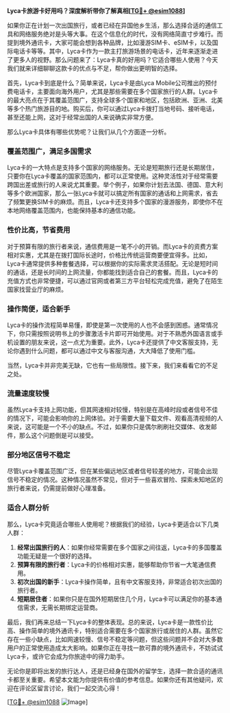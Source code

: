 **Lyca卡旅游卡好用吗？深度解析带你了解真相[[TG💪+ @esim1088](https://t.me/s/esim1088)]**

如果你正在计划一次出国旅行，或者已经在异国他乡生活，那么选择合适的通信工具和网络服务绝对是头等大事。在这个信息化的时代，没有网络简直寸步难行。而提到境外通讯卡，大家可能会想到各种品牌，比如漫游SIM卡、eSIM卡，以及国际电话卡等等。其中，Lyca卡作为一款主打旅游场景的电话卡，近年来逐渐走进了更多人的视野。那么问题来了：Lyca卡真的好用吗？它适合哪些人使用？今天我们就来详细聊聊这款卡的优点与不足，帮你做出更明智的选择。

首先，Lyca卡到底是什么？简单来说，Lyca卡是由Lyca Mobile公司推出的预付费电话卡，主要面向海外用户，尤其是那些需要在多个国家旅行的人群。Lyca卡的最大亮点在于其覆盖范围广，支持全球多个国家和地区，包括欧洲、亚洲、北美等多个热门旅游目的地。购买后，你可以通过Lyca卡拨打当地号码、接听电话，甚至还能上网，这对于经常出国的人来说确实非常方便。

那么Lyca卡具体有哪些优势呢？让我们从几个方面逐一分析。

### **覆盖范围广，满足多国需求**
Lyca卡的一大特点是支持多个国家的网络服务。无论是短期旅行还是长期居住，只要你在Lyca卡覆盖的国家范围内，都可以正常使用。这种灵活性对于经常需要跨国出差或旅行的人来说尤其重要。举个例子，如果你计划去法国、德国、意大利等多个欧洲国家，那么一张Lyca卡就可以搞定所有国家的通话和上网需求，省去了频繁更换SIM卡的麻烦。而且，Lyca卡还支持多个国家的漫游服务，即使你不在本地网络覆盖范围内，也能保持基本的通信功能。

### **性价比高，节省费用**
对于预算有限的旅行者来说，通信费用是一笔不小的开销。而Lyca卡的资费方案相对实惠，尤其是在拨打国际长途时，价格比传统运营商要便宜得多。比如，Lyca卡通常提供多种套餐选择，可以根据你的实际需求灵活搭配。无论是短时间的通话，还是长时间的上网流量，你都能找到适合自己的套餐。而且，Lyca卡的充值方式也非常便捷，可以通过官网或者第三方平台轻松完成充值，避免了在陌生国家找营业厅的麻烦。

### **操作简便，适合新手**
Lyca卡的操作流程简单易懂，即使是第一次使用的人也不会感到困惑。通常情况下，你只需按照说明书上的步骤激活卡片即可开始使用。对于不熟悉外国语言或手机设置的朋友来说，这一点尤为重要。此外，Lyca卡还提供了中文客服支持，无论你遇到什么问题，都可以通过中文与客服沟通，大大降低了使用门槛。

当然，Lyca卡并非完美无缺，它也有一些局限性。接下来，我们来看看它的不足之处。

### **流量速度较慢**
虽然Lyca卡支持上网功能，但其网速相对较慢，特别是在高峰时段或者信号不佳的情况下，可能会影响你的上网体验。对于需要大量下载文件、观看高清视频的人来说，这可能是一个不小的缺点。不过，如果你只是偶尔刷刷社交媒体、收发邮件，那么这个问题倒是可以接受。

### **部分地区信号不稳定**
尽管Lyca卡覆盖范围广泛，但在某些偏远地区或者信号较差的地方，可能会出现信号不稳定的情况。这种情况虽然不常见，但对于一些喜欢冒险、探索未知地区的旅行者来说，仍需提前做好心理准备。

### **适合人群分析**
那么，Lyca卡究竟适合哪些人使用呢？根据我们的经验，Lyca卡更适合以下几类人群：

1. **经常出国旅行的人**：如果你经常需要在多个国家之间往返，Lyca卡的多国覆盖功能无疑是一个很好的选择。
2. **预算有限的旅行者**：Lyca卡的价格相对实惠，能够帮助你节省一大笔通信费用。
3. **初次出国的新手**：Lyca卡操作简单，且有中文客服支持，非常适合初次出国的旅行者。
4. **短期居住者**：如果你只是在国外短期居住几个月，Lyca卡可以满足你的基本通信需求，无需长期绑定运营商。

最后，我们再来总结一下Lyca卡的整体表现。总的来说，Lyca卡是一款性价比高、操作简单的境外通讯卡，特别适合需要在多个国家旅行或居住的人群。虽然它存在一些小缺点，比如网速较慢、信号不稳定等问题，但这些问题并不会对大多数用户的正常使用造成太大影响。如果你正在寻找一款可靠的境外通讯卡，不妨试试Lyca卡，或许它会成为你旅途中的得力助手。

无论你是即将出发的旅行达人，还是已经身在国外的留学生，选择一款合适的通讯卡都至关重要。希望本文能为你提供有价值的参考信息。如果你还有其他疑问，欢迎在评论区留言讨论，我们一起交流心得！

[[TG💪+ @esim1088](https://t.me/s/esim1088) ![Image](https://i.postimg.cc/4NQfJmqS/Snipaste-2025-05-13-00-14-12.png)]